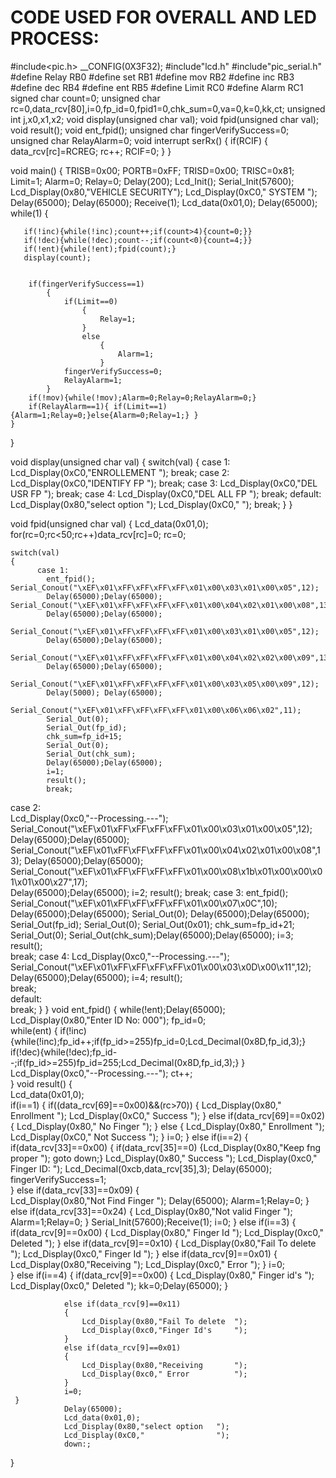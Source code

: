 # CODE USED FOR OVERALL AND LED PROCESS:
#include<pic.h>
__CONFIG(0X3F32);
#include"lcd.h"
#include"pic_serial.h"
#define Relay RB0
#define set RB1
#define mov RB2
#define inc RB3
#define dec RB4
#define ent RB5
#define Limit RC0
#define Alarm RC1
signed char count=0;
unsigned char rc=0,data_rcv[80],i=0,fp_id=0,fpid1=0,chk_sum=0,va=0,k=0,kk,ct;
unsigned int j,x0,x1,x2;
void display(unsigned char val);
void fpid(unsigned char val);
void result();
void ent_fpid();
unsigned char fingerVerifySuccess=0;
unsigned char RelayAlarm=0;
void interrupt serRx()
{
if(RCIF)
 {
	data_rcv[rc]=RCREG;
	rc++;
    RCIF=0;
 }
}

void main()
{
TRISB=0x00;
PORTB=0xFF;
TRISD=0x00;
TRISC=0x81;
Limit=1;
Alarm=0;
Relay=0;
Delay(200);
Lcd_Init();
Serial_Init(57600);
Lcd_Display(0x80,"VEHICLE SECURITY");
Lcd_Display(0xC0,"     SYSTEM     ");
Delay(65000); Delay(65000);
Receive(1);
Lcd_data(0x01,0);
Delay(65000); 
	while(1)
	{

	   if(!inc){while(!inc);count++;if(count>4){count=0;}}
	   if(!dec){while(!dec);count--;if(count<0){count=4;}}
	   if(!ent){while(!ent);fpid(count);}
	   display(count);
	

		if(fingerVerifySuccess==1)
			{
				if(Limit==0)
					{
						Relay=1;
					}
					else
						{
							Alarm=1;
						}
				fingerVerifySuccess=0;
				RelayAlarm=1;
			}
		if(!mov){while(!mov);Alarm=0;Relay=0;RelayAlarm=0;}
		if(RelayAlarm==1){ if(Limit==1){Alarm=1;Relay=0;}else{Alarm=0;Relay=1;} }
	}
}

void display(unsigned char val)
{
switch(val)
{
case 1:
Lcd_Display(0xC0,"ENROLLEMENT     ");
   break;
   case 2:
Lcd_Display(0xC0,"IDENTIFY FP     ");
   break;
   case 3:
Lcd_Display(0xC0,"DEL USR FP      ");
   break;
   case 4:
Lcd_Display(0xC0,"DEL ALL FP      ");
   break;
 default:
Lcd_Display(0x80,"select option   ");
Lcd_Display(0xC0,"                ");
   break;
}
}

void fpid(unsigned char val)
{
	Lcd_data(0x01,0);
	for(rc=0;rc<50;rc++)data_rcv[rc]=0;
	rc=0;

	switch(val)
	{
		  case 1:		
			ent_fpid();
	Serial_Conout("\xEF\x01\xFF\xFF\xFF\xFF\x01\x00\x03\x01\x00\x05",12);
			Delay(65000);Delay(65000);
	Serial_Conout("\xEF\x01\xFF\xFF\xFF\xFF\x01\x00\x04\x02\x01\x00\x08",13);
			Delay(65000);Delay(65000);
			Serial_Conout("\xEF\x01\xFF\xFF\xFF\xFF\x01\x00\x03\x01\x00\x05",12);
			Delay(65000);Delay(65000);	
			Serial_Conout("\xEF\x01\xFF\xFF\xFF\xFF\x01\x00\x04\x02\x02\x00\x09",13);
			Delay(65000);Delay(65000);
			Serial_Conout("\xEF\x01\xFF\xFF\xFF\xFF\x01\x00\x03\x05\x00\x09",12);
			Delay(5000); Delay(65000);
			Serial_Conout("\xEF\x01\xFF\xFF\xFF\xFF\x01\x00\x06\x06\x02",11);
			Serial_Out(0);
			Serial_Out(fp_id);
			chk_sum=fp_id+15;
			Serial_Out(0);
			Serial_Out(chk_sum);
			Delay(65000);Delay(65000);
			i=1;
			result();
			break;
case 2:		
		Lcd_Display(0xc0,"--Processing.---");	
		Serial_Conout("\xEF\x01\xFF\xFF\xFF\xFF\x01\x00\x03\x01\x00\x05",12);  
		Delay(65000);Delay(65000);
		Serial_Conout("\xEF\x01\xFF\xFF\xFF\xFF\x01\x00\x04\x02\x01\x00\x08",13);
		Delay(65000);Delay(65000);
		Serial_Conout("\xEF\x01\xFF\xFF\xFF\xFF\x01\x00\x08\x1b\x01\x00\x00\x01\x01\x00\x27",17);	
		Delay(65000);Delay(65000);
		i=2;
		result();
		break;
		case 3:	
		ent_fpid();	
		Serial_Conout("\xEF\x01\xFF\xFF\xFF\xFF\x01\x00\x07\x0C",10);
		Delay(65000);Delay(65000);
		Serial_Out(0);
		Delay(65000);Delay(65000);
		Serial_Out(fp_id);
		Serial_Out(0);
		Serial_Out(0x01);
		chk_sum=fp_id+21;
		Serial_Out(0);
		Serial_Out(chk_sum);Delay(65000);Delay(65000);
		i=3;
		result();	
		break;
		case 4:
		Lcd_Display(0xc0,"--Processing.---");
		Serial_Conout("\xEF\x01\xFF\xFF\xFF\xFF\x01\x00\x03\x0D\x00\x11",12);
		Delay(65000);Delay(65000);
		i=4;
		result();			
		break;	
		default:	
		break; 
	}
}
void ent_fpid()
{
	while(!ent);Delay(65000);
	Lcd_Display(0x80,"Enter ID No: 000");
	fp_id=0;		
	while(ent)
	{
		if(!inc){while(!inc);fp_id++;if(fp_id>=255)fp_id=0;Lcd_Decimal(0x8D,fp_id,3);}
		if(!dec){while(!dec);fp_id--;if(fp_id>=255)fp_id=255;Lcd_Decimal(0x8D,fp_id,3);}
	}
	Lcd_Display(0xc0,"--Processing.---");
	ct++;					
}
void result()
{	
		Lcd_data(0x01,0);		
	  if(i==1)
	  {
				if((data_rcv[69]==0x00)&&(rc>70))
				{
				Lcd_Display(0x80," Enrollment     ");
				Lcd_Display(0xC0,"    Success     ");
				}
				else if(data_rcv[69]==0x02)
				{
				Lcd_Display(0x80,"   No Finger    ");
				}
				else
				{
				Lcd_Display(0x80," Enrollment     ");
				Lcd_Display(0xC0,"  Not  Success  ");
				}
				i=0; 
	  }
	  else if(i==2)
	  {
				if(data_rcv[33]==0x00)
				{
				   if(data_rcv[35]==0) {Lcd_Display(0x80,"Keep fng proper "); goto down;}
					Lcd_Display(0x80,"    Success     ");
					Lcd_Display(0xc0," Finger ID:     ");
					Lcd_Decimal(0xcb,data_rcv[35],3);
					Delay(65000);
					fingerVerifySuccess=1;		
				}
				else if(data_rcv[33]==0x09)
				{			
					Lcd_Display(0x80,"Not Find Finger ");
					Delay(65000);
					Alarm=1;Relay=0;
				}
				else if(data_rcv[33]==0x24)
				{
				Lcd_Display(0x80,"Not valid Finger "); 
				Alarm=1;Relay=0;
				} 
				Serial_Init(57600);Receive(1);
				i=0; 
	  }
	  else if(i==3)
	  {
				if(data_rcv[9]==0x00)
				{
					Lcd_Display(0x80,"    Finger Id   ");
					Lcd_Display(0xc0," Deleted        ");
				}
				else if(data_rcv[9]==0x10)
				{
					Lcd_Display(0x80,"Fail To delete  ");
					Lcd_Display(0xc0," Finger Id      ");
				}
				else if(data_rcv[9]==0x01)
				{
					Lcd_Display(0x80,"Receiving       ");
					Lcd_Display(0xc0," Error          ");
				}
				i=0;			
	  }
	  else if(i==4)
	  {
			 if(data_rcv[9]==0x00)
				{
					Lcd_Display(0x80,"  Finger id's   ");
					Lcd_Display(0xc0," Deleted        ");
					kk=0;Delay(65000);
				}
		
				else if(data_rcv[9]==0x11)
				{
					Lcd_Display(0x80,"Fail To delete  ");
					Lcd_Display(0xc0,"Finger Id's     ");
				}
				else if(data_rcv[9]==0x01)
				{
					Lcd_Display(0x80,"Receiving       ");
					Lcd_Display(0xc0," Error          ");
				}
				i=0;	
	 }
				Delay(65000);
				Lcd_data(0x01,0);
				Lcd_Display(0x80,"select option   ");
				Lcd_Display(0xC0,"                ");
				down:;
 }





